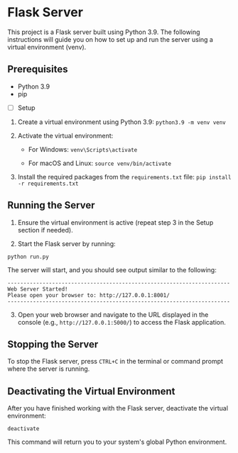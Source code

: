 # Flask Server

This project is a Flask server built using Python 3.9. The following instructions will guide you on how to set up and run the server using a virtual environment (venv).

## Prerequisites

- Python 3.9
- pip

* [ ] Setup

1. Create a virtual environment using Python 3.9:
   `python3.9 -m venv venv`
2. Activate the virtual environment:

    - For Windows:
    `venv\Scripts\activate`

    - For macOS and Linux:
    `source venv/bin/activate`

3. Install the required packages from the `requirements.txt` file:
    `pip install -r requirements.txt`


## Running the Server

1. Ensure the virtual environment is active (repeat step 3 in the Setup section if needed).

2. Start the Flask server by running:

`python run.py`

The server will start, and you should see output similar to the following:
```
----------------------------------------------------------------------
Web Server Started!
Please open your browser to: http://127.0.0.1:8001/
----------------------------------------------------------------------
```

3. Open your web browser and navigate to the URL displayed in the console (e.g., `http://127.0.0.1:5000/`) to access the Flask application.

## Stopping the Server

To stop the Flask server, press `CTRL+C` in the terminal or command prompt where the server is running.

## Deactivating the Virtual Environment

After you have finished working with the Flask server, deactivate the virtual environment:

`deactivate`


This command will return you to your system's global Python environment.